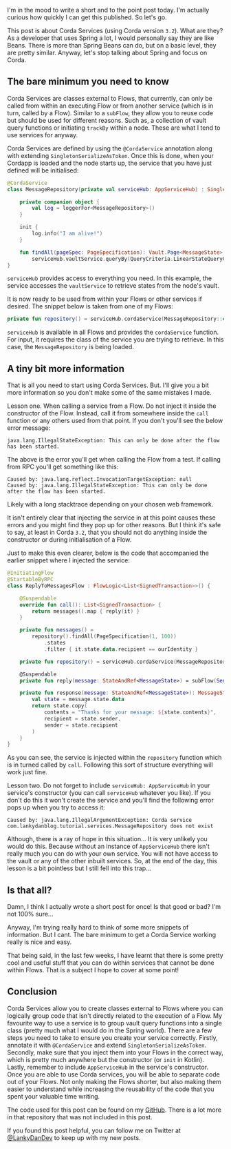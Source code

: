 I'm in the mood to write a short and to the point post today. I'm actually curious how quickly I can get this published. So let's go.

This post is about Corda Services (using Corda version `3.2`). What are they? As a developer that uses Spring a lot, I would personally say they are like Beans. There is more than Spring Beans can do, but on a basic level, they are pretty similar. Anyway, let's stop talking about Spring and focus on Corda.

## The bare minimum you need to know

Corda Services are classes external to Flows, that currently, can only be called from within an executing Flow or from another service (which is in turn, called by a Flow). Similar to a `subFlow`, they allow you to reuse code but should be used for different reasons. Such as, a collection of vault query functions or initiating `trackBy` within a node. These are what I tend to use services for anyway.

Corda Services are defined by using the `@CordaService` annotation along with extending `SingletonSerializeAsToken`. Once this is done, when your Cordapp is loaded and the node starts up, the service that you have just defined will be initialised:
```kotlin
@CordaService
class MessageRepository(private val serviceHub: AppServiceHub) : SingletonSerializeAsToken() {

    private companion object {
        val log = loggerFor<MessageRepository>()
    }

    init {
        log.info("I am alive!")
    }

    fun findAll(pageSpec: PageSpecification): Vault.Page<MessageState> =
        serviceHub.vaultService.queryBy(QueryCriteria.LinearStateQueryCriteria(), pageSpec)
}
```
`serviceHub` provides access to everything you need. In this example, the service accesses the `vaultService` to retrieve states from the node's vault.

It is now ready to be used from within your Flows or other services if desired. The snippet below is taken from one of my Flows:
```kotlin
private fun repository() = serviceHub.cordaService(MessageRepository::class.java)
```
`serviceHub` is available in all Flows and provides the `cordaService` function. For input, it requires the class of the service you are trying to retrieve. In this case, the `MessageRepository` is being loaded.

## A tiny bit more information

That is all you need to start using Corda Services. But. I'll give you a bit more information so you don't make some of the same mistakes I made.

Lesson one. When calling a service from a Flow. Do not inject it inside the constructor of the Flow. Instead, call it from somewhere inside the `call` function or any others used from that point. If you don't you'll see the below error message:
```
java.lang.IllegalStateException: This can only be done after the flow has been started.
```
The above is the error you'll get when calling the Flow from a test. If calling from RPC you'll get something like this:
```
Caused by: java.lang.reflect.InvocationTargetException: null
Caused by: java.lang.IllegalStateException: This can only be done after the flow has been started.
```
Likely with a long stacktrace depending on your chosen web framework.

It isn't entirely clear that injecting the service in at this point causes these errors and you might find they pop up for other reasons. But I think it's safe to say, at least in Corda `3.2`, that you should not do anything inside the constructor or during initialisation of a Flow.

Just to make this even clearer, below is the code that accompanied the earlier snippet where I injected the service:
```kotlin
@InitiatingFlow
@StartableByRPC
class ReplyToMessagesFlow : FlowLogic<List<SignedTransaction>>() {

    @Suspendable
    override fun call(): List<SignedTransaction> {
        return messages().map { reply(it) }
    }

    private fun messages() =
        repository().findAll(PageSpecification(1, 100))
            .states
            .filter { it.state.data.recipient == ourIdentity }

    private fun repository() = serviceHub.cordaService(MessageRepository::class.java)

    @Suspendable
    private fun reply(message: StateAndRef<MessageState>) = subFlow(SendMessageFlow(response(message), message))

    private fun response(message: StateAndRef<MessageState>): MessageState {
        val state = message.state.data
        return state.copy(
            contents = "Thanks for your message: ${state.contents}",
            recipient = state.sender,
            sender = state.recipient
        )
    }
}
```
As you can see, the service is injected within the `repository` function which is in turned called by `call`. Following this sort of structure everything will work just fine.

Lesson two. Do not forget to include `serviceHub: AppServiceHub` in your service's constructor (you can call `serviceHub` whatever you like). If you don't do this it won't create the service and you'll find the following error pops up when you try to access it:
```
Caused by: java.lang.IllegalArgumentException: Corda service com.lankydanblog.tutorial.services.MessageRepository does not exist
```
Although, there is a ray of hope in this situation... It is very unlikely you would do this. Because without an instance of `AppServiceHub` there isn't really much you can do with your own service. You will not have access to the vault or any of the other inbuilt services. So, at the end of the day, this lesson is a bit pointless but I still fell into this trap...

## Is that all?

Damn, I think I actually wrote a short post for once! Is that good or bad? I'm not 100% sure...

Anyway, I'm trying really hard to think of some more snippets of information. But I cant. The bare minimum to get a Corda Service working really is nice and easy.

That being said, in the last few weeks, I have learnt that there is some pretty cool and useful stuff that you can do within services that cannot be done within Flows. That is a subject I hope to cover at some point!

## Conclusion

Corda Services allow you to create classes external to Flows where you can logically group code that isn't directly related to the execution of a Flow. My favourite way to use a service is to group vault query functions into a single class (pretty much what I would do in the Spring world). There are a few steps you need to take to ensure you create your service correctly. Firstly, annotate it with `@CordaService` and extend `SingletonSerializeAsToken`. Secondly, make sure that you inject them into your Flows in the correct way, which is pretty much anywhere but the constructor (or `init` in Kotlin). Lastly, remember to include `AppServiceHub` in the service's constructor. Once you are able to use Corda services, you will be able to separate code out of your Flows. Not only making the Flows shorter, but also making them easier to understand while increasing the reusability of the code that you spent your valuable time writing.

The code used for this post can be found on my [GitHub](https://github.com/lankydan/corda-services). There is a lot more in that repository that was not included in this post.

If you found this post helpful, you can follow me on Twitter at [@LankyDanDev](www.twitter.com/LankyDanDev) to keep up with my new posts.